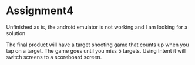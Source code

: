 # Assignment4

Unfinished as is, the android emulator is not working and I am looking for a solution

The final product will have a target shooting game that counts up when you tap on a target. The game goes until you miss 5 targets. Using Intent it will switch screens to a scoreboard screen.